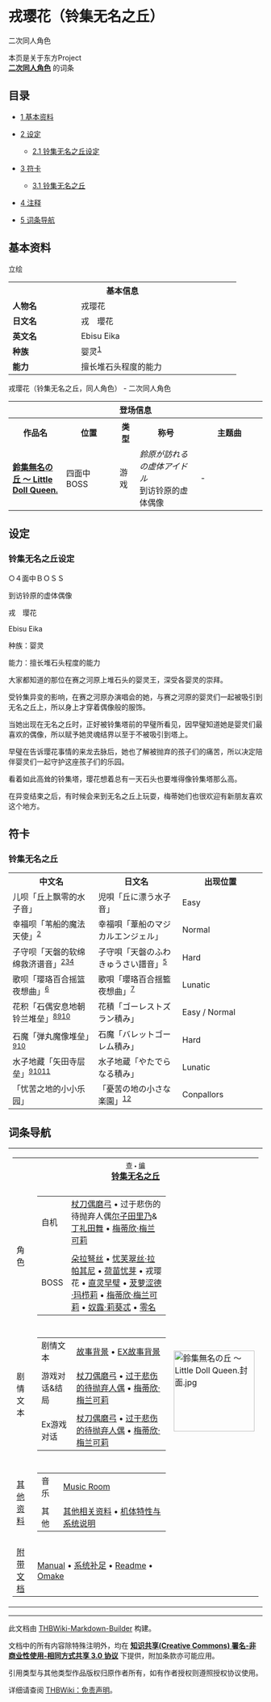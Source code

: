 # 戎璎花（铃集无名之丘）

<!-- source html: G:\repos\THBWiki-Markdown-Builder\THBWikiMarkdown\Temp\main\7\7f\ns0%3A%E6%88%8E%E7%92%8E%E8%8A%B1%EF%BC%88%E9%93%83%E9%9B%86%E6%97%A0%E5%90%8D%E4%B9%8B%E4%B8%98%EF%BC%89.html -->

二次同人角色

本页是关于东方Project  
 **[二次同人角色](./二次角色列表.md)** 的词条
  
  

  


## 目录

- [1 基本资料](#基本资料)
- [2 设定](#设定)

  - [2.1 铃集无名之丘设定](#铃集无名之丘设定)



- [3 符卡](#符卡)

  - [3.1 铃集无名之丘](#铃集无名之丘)



- [4 注释](#注释)
- [5 词条导航](#词条导航)





## 基本资料
[](./文件-戎璎花（铃集）.png.md)  [](./文件-戎璎花（铃集）.png.md)立绘

<table>
<tbody><tr>
<th colspan="2">基本信息</th>
</tr>
<tr>
<td style="width:120px"><b>人物名</b></td><td style="min-width:300px">戎璎花</td>
</tr><tr><td><b>日文名</b></td><td>戎　瓔花</td></tr><tr><td><b>英文名</b></td><td>Ebisu Eika</td></tr><tr><td><b>种族</b></td><td>婴灵<sup id="cite_ref-1" class="reference"><a href="#cite_note-1">1</a></sup></td></tr><tr><td><b>能力</b></td><td>擅长堆石头程度的能力</td></tr></tbody></table>

戎璎花（铃集无名之丘，同人角色） - 二次同人角色

<table>
<tbody><tr>
<th colspan="5">登场信息</th>
</tr><tr><th><b>作品名</b></th><th><b>位置</b></th><th><b>类型</b></th><th><b>称号</b></th><th><b>主题曲</b></th></tr><tr><td rowspan="1" style="width:120px"><b><a href="./鈴集無名の丘_～_Little_Doll_Queen..md" title="鈴集無名の丘 ～ Little Doll Queen.">鈴集無名の丘 ～ Little Doll Queen.</a></b></td><td style="width:130px">四面中BOSS</td><td class="bg-color-danger-30" style="width:30px;">游戏</td><td style="width:180px"><i>鈴原が訪れるの虚体アイドル</i><br>到访铃原的虚体偶像</td><td style="width:200px">-</td></tr></tbody></table>



## 设定

### 铃集无名之丘设定

  
○４面中ＢＯＳＳ  

到访铃原的虚体偶像  

戎　璎花  

Ebisu Eika  

种族：婴灵  

能力：擅长堆石头程度的能力  

  

大家都知道的那位在赛之河原上堆石头的婴灵王，深受各婴灵的崇拜。  

  

受铃集异变的影响，在赛之河原办演唱会的她，与赛之河原的婴灵们一起被吸引到无名之丘上，所以身上才穿着偶像般的服饰。  

  

当她出现在无名之丘时，正好被铃集塔前的早璧所看见，因早璧知道她是婴灵们最喜欢的偶像，所以赋予她灵魂结界以至于不被吸引到塔上。  

  

早璧在告诉璎花事情的来龙去脉后，她也了解被抛弃的孩子们的痛苦，所以决定陪伴婴灵们一起守护这座孩子们的乐园。  

  

看着如此高耸的铃集塔，璎花想着总有一天石头也要堆得像铃集塔那么高。  

  

在异变结束之后，有时候会来到无名之丘上玩耍，梅蒂她们也很欢迎有新朋友喜欢这个地方。
  



## 符卡

### 铃集无名之丘

<table><tbody><tr><th><b>中文名</b></th><th><b>日文名</b></th><th><b>出现位置</b></th></tr><tr><td style="width:200px">儿呗「丘上飘零的水子音」</td><td style="width:200px">児唄「丘に漂う水子音」</td><td style="width:180px">Easy</td></tr>
<tr><td style="width:200px">幸福呗「苇船的魔法天使」<sup id="cite_ref-苇船_2-0" class="reference"><a href="#cite_note-苇船-2">2</a></sup></td><td style="width:200px">幸福唄「葦船のマジカルエンジェル」</td><td style="width:180px">Normal</td></tr>
<tr><td style="width:200px">子守呗「天磐的软绵绵救济谱音」<sup id="cite_ref-苇船_2-1" class="reference"><a href="#cite_note-苇船-2">2</a></sup><sup id="cite_ref-3" class="reference"><a href="#cite_note-3">3</a></sup><sup id="cite_ref-4" class="reference"><a href="#cite_note-4">4</a></sup></td><td style="width:200px">子守唄「天磐のふわきゅうさい譜音」<sup id="cite_ref-5" class="reference"><a href="#cite_note-5">5</a></sup></td><td style="width:180px">Hard</td></tr>
<tr><td style="width:200px">歌呗「璎珞百合摇篮夜想曲」<sup id="cite_ref-6" class="reference"><a href="#cite_note-6">6</a></sup></td><td style="width:200px">歌唄「瓔珞百合揺籃夜想曲」<sup id="cite_ref-7" class="reference"><a href="#cite_note-7">7</a></sup></td><td style="width:180px">Lunatic</td></tr>
<tr><td style="width:200px">花积「石偶安息地朝铃兰堆垒」<sup id="cite_ref-8" class="reference"><a href="#cite_note-8">8</a></sup><sup id="cite_ref-成美_9-0" class="reference"><a href="#cite_note-成美-9">9</a></sup><sup id="cite_ref-花牌_10-0" class="reference"><a href="#cite_note-花牌-10">10</a></sup></td><td style="width:200px">花積「ゴーレストズラン積み」</td><td style="width:180px">Easy / Normal</td></tr>
<tr><td style="width:200px">石魔「弹丸魔像堆垒」<sup id="cite_ref-成美_9-1" class="reference"><a href="#cite_note-成美-9">9</a></sup><sup id="cite_ref-花牌_10-1" class="reference"><a href="#cite_note-花牌-10">10</a></sup></td><td style="width:200px">石魔「バレットゴーレム積み」</td><td style="width:180px">Hard</td></tr>
<tr><td style="width:200px">水子地藏「矢田寺层垒」<sup id="cite_ref-成美_9-2" class="reference"><a href="#cite_note-成美-9">9</a></sup><sup id="cite_ref-花牌_10-2" class="reference"><a href="#cite_note-花牌-10">10</a></sup><sup id="cite_ref-11" class="reference"><a href="#cite_note-11">11</a></sup></td><td style="width:200px">水子地蔵「やたでらなる積み」</td><td style="width:180px">Lunatic</td></tr>
<tr><td style="width:200px">「忧苦之地的小小乐园」</td><td style="width:200px">「憂苦の地の小さな楽園」<sup id="cite_ref-12" class="reference"><a href="#cite_note-12">12</a></sup></td><td style="width:180px">Conpallors</td></tr></tbody></table>



[^cite_note-1]: 婴灵指因堕胎、生病或流产等原因而无法出生的胎儿，或因弑婴或意外，出生后即早夭的婴儿。其灵魂在死后会无法投胎转世，保持如同婴儿的外形，成为婴灵。婴灵信仰的原型，一般认为来自于日本的水子供养观念。在铃集中的婴灵等同于水子之灵。


## 词条导航
  
  

<table><tbody><tr><td><table cellspacing="0" class="nowraplinks mw-collapsible mw-collapsed" style="width:100%;;;"><tbody><tr><th style=";" colspan="3" class="navbox-title"><div class="navbar"><div class="noprint plainlinksneverexpand" style="background-color:transparent; padding:0; font-weight:normal; font-size:80%; white-space:nowrap;"><a href="./鈴集無名の丘_～_Little_Doll_Queen.-导航.md" title="鈴集無名の丘 ～ Little Doll Queen./导航"><span style=";;border:none;" title="查看这个模板">查</span></a>&#160;<span style="font-size:80%;">•</span>&#160;<a href="/index.php?title=%E9%88%B4%E9%9B%86%E7%84%A1%E5%90%8D%E3%81%AE%E4%B8%98_%EF%BD%9E_Little_Doll_Queen./%E5%AF%BC%E8%88%AA&amp;action=edit"><span style=";;border:none;" title="您可以编辑这个模板。请在储存变更之前先预览">编</span></a></div></div><span><a href="./鈴集無名の丘_～_Little_Doll_Queen..md" title="鈴集無名の丘 ～ Little Doll Queen.">铃集无名之丘</a></span></th></tr><tr><td></td></tr><tr><td class="navbox-group" style=";;">角色</td><td style=";;" class="navbox-list navbox-odd"><div></div><table cellspacing="0" class="nowraplinks navbox-subgroup" style="width:100%;;;;"><tbody><tr><td class="navbox-group" style=";;"><div>自机</div></td><td style=";;" class="navbox-list navbox-odd"><div><a href="./杖刀偶磨弓.md" title="杖刀偶磨弓">杖刀偶磨弓</a> &#8226; 过于悲伤的待抛弃人偶<span class="smw-highlighter" data-type="6" data-state="persistent" data-title="信息" title="尔子田里乃&amp;丁礼田舞"><span class="smwtticon info"></span><span class="smwttcontent"><a href="./尔子田里乃.md" title="尔子田里乃">尔子田里乃</a>&amp;<a href="./丁礼田舞.md" title="丁礼田舞">丁礼田舞</a></span></span> &#8226; <a href="./梅蒂欣·梅兰可莉（铃集无名之丘）.md" title="梅蒂欣·梅兰可莉（铃集无名之丘）">梅蒂欣·梅兰可莉</a></div></td></tr><tr><td></td></tr><tr><td class="navbox-group" style=";;"><div>BOSS</div></td><td style=";;" class="navbox-list navbox-even"><div><a href="./朵拉弩丝.md" title="朵拉弩丝">朵拉弩丝</a> &#8226; <a href="./忧芙翠丝·拉帕其尼.md" title="忧芙翠丝·拉帕其尼">忧芙翠丝·拉帕其尼</a> &#8226; <a href="./荷苗忧芽.md" title="荷苗忧芽">荷苗忧芽</a> &#8226; <a class="mw-selflink selflink">戎璎花</a> &#8226; <a href="./直灵早璧.md" title="直灵早璧">直灵早璧</a> &#8226; <a href="./茇萝涩德·玛栉莉.md" title="茇萝涩德·玛栉莉">茇萝涩德·玛栉莉</a> &#8226; <a href="./梅蒂欣·梅兰可莉（铃集无名之丘）.md" title="梅蒂欣·梅兰可莉（铃集无名之丘）">梅蒂欣·梅兰可莉</a> &#8226; <a href="./奴露·莉葵忒.md" title="奴露·莉葵忒">奴露·莉葵忒</a> &#8226; <a href="./零名.md" title="零名">零名</a></div></td></tr></tbody></table><div></div></td><td class="navbox-image" style="" rowspan="7"><a href="./文件-鈴集無名の丘_～_Little_Doll_Queen.封面.jpg.md" class="image"><img alt="鈴集無名の丘 ～ Little Doll Queen.封面.jpg" src="https://upload.thwiki.cc/thumb/0/0e/%E9%88%B4%E9%9B%86%E7%84%A1%E5%90%8D%E3%81%AE%E4%B8%98_%EF%BD%9E_Little_Doll_Queen.%E5%B0%81%E9%9D%A2.jpg/160px-%E9%88%B4%E9%9B%86%E7%84%A1%E5%90%8D%E3%81%AE%E4%B8%98_%EF%BD%9E_Little_Doll_Queen.%E5%B0%81%E9%9D%A2.jpg" decoding="async" loading="lazy" width="160" height="160" srcset="https://upload.thwiki.cc/thumb/0/0e/%E9%88%B4%E9%9B%86%E7%84%A1%E5%90%8D%E3%81%AE%E4%B8%98_%EF%BD%9E_Little_Doll_Queen.%E5%B0%81%E9%9D%A2.jpg/240px-%E9%88%B4%E9%9B%86%E7%84%A1%E5%90%8D%E3%81%AE%E4%B8%98_%EF%BD%9E_Little_Doll_Queen.%E5%B0%81%E9%9D%A2.jpg 1.5x, https://upload.thwiki.cc/thumb/0/0e/%E9%88%B4%E9%9B%86%E7%84%A1%E5%90%8D%E3%81%AE%E4%B8%98_%EF%BD%9E_Little_Doll_Queen.%E5%B0%81%E9%9D%A2.jpg/320px-%E9%88%B4%E9%9B%86%E7%84%A1%E5%90%8D%E3%81%AE%E4%B8%98_%EF%BD%9E_Little_Doll_Queen.%E5%B0%81%E9%9D%A2.jpg 2x" data-file-width="1500" data-file-height="1500"></a></td></tr><tr><td></td></tr><tr><td class="navbox-group" style=";;">剧情文本</td><td style=";;" class="navbox-list navbox-even"><div></div><table cellspacing="0" class="nowraplinks navbox-subgroup" style="width:100%;;;;"><tbody><tr><td class="navbox-group" style=";;"><div>剧情文本</div></td><td style=";;" class="navbox-list navbox-odd"><div><a href="./鈴集無名の丘_～_Little_Doll_Queen.-故事背景.md" title="鈴集無名の丘 ～ Little Doll Queen./故事背景">故事背景</a> &#8226; <a href="./鈴集無名の丘_～_Little_Doll_Queen.-ExStory.md" title="鈴集無名の丘 ～ Little Doll Queen./ExStory">EX故事背景</a></div></td></tr><tr><td></td></tr><tr><td class="navbox-group" style=";;"><div>游戏对话&amp;结局</div></td><td style=";;" class="navbox-list navbox-even"><div><a href="./鈴集無名の丘_～_Little_Doll_Queen.-杖刀偶磨弓.md" title="鈴集無名の丘 ～ Little Doll Queen./杖刀偶磨弓">杖刀偶磨弓</a> &#8226; <a href="./鈴集無名の丘_～_Little_Doll_Queen.-过于悲伤的待抛弃人偶.md" title="鈴集無名の丘 ～ Little Doll Queen./过于悲伤的待抛弃人偶">过于悲伤的待抛弃人偶</a> &#8226; <a href="./鈴集無名の丘_～_Little_Doll_Queen.-梅蒂欣·梅兰可莉.md" title="鈴集無名の丘 ～ Little Doll Queen./梅蒂欣·梅兰可莉">梅蒂欣·梅兰可莉</a></div></td></tr><tr><td></td></tr><tr><td class="navbox-group" style=";;"><div>Ex游戏对话</div></td><td style=";;" class="navbox-list navbox-odd"><div><a href="./鈴集無名の丘_～_Little_Doll_Queen.-杖刀偶磨弓_ExStory.md" title="鈴集無名の丘 ～ Little Doll Queen./杖刀偶磨弓 ExStory">杖刀偶磨弓</a> &#8226; <a href="./鈴集無名の丘_～_Little_Doll_Queen.-过于悲伤的待抛弃人偶_ExStory.md" title="鈴集無名の丘 ～ Little Doll Queen./过于悲伤的待抛弃人偶 ExStory">过于悲伤的待抛弃人偶</a> &#8226; <a href="./鈴集無名の丘_～_Little_Doll_Queen.-梅蒂欣·梅兰可莉_ExStory.md" title="鈴集無名の丘 ～ Little Doll Queen./梅蒂欣·梅兰可莉 ExStory">梅蒂欣·梅兰可莉</a></div></td></tr></tbody></table><div></div></td></tr><tr><td></td></tr><tr><td class="navbox-group" style=";;"><a href="/%E9%88%B4%E9%9B%86%E7%84%A1%E5%90%8D%E3%81%AE%E4%B8%98_%EF%BD%9E_Little_Doll_Queen.#其他资料" title="鈴集無名の丘 ～ Little Doll Queen.">其他资料</a></td><td style=";;" class="navbox-list navbox-odd"><div></div><table cellspacing="0" class="nowraplinks navbox-subgroup" style="width:100%;;;;"><tbody><tr><td class="navbox-group" style=";;"><div>音乐</div></td><td style=";;" class="navbox-list navbox-odd"><div><a href="/index.php?title=%E9%88%B4%E9%9B%86%E7%84%A1%E5%90%8D%E3%81%AE%E4%B8%98_%EF%BD%9E_Little_Doll_Queen./Music&amp;action=edit&amp;redlink=1" class="new" title="鈴集無名の丘 ～ Little Doll Queen./Music（页面不存在）">Music Room</a></div></td></tr><tr><td></td></tr><tr><td class="navbox-group" style=";;"><div>其他</div></td><td style=";;" class="navbox-list navbox-even"><div><a href="/index.php?title=%E9%88%B4%E9%9B%86%E7%84%A1%E5%90%8D%E3%81%AE%E4%B8%98_%EF%BD%9E_Little_Doll_Queen./%E5%85%B6%E4%BB%96&amp;action=edit&amp;redlink=1" class="new" title="鈴集無名の丘 ～ Little Doll Queen./其他（页面不存在）">其他相关资料</a> &#8226; <a href="./鈴集無名の丘_～_Little_Doll_Queen.-系统.md" title="鈴集無名の丘 ～ Little Doll Queen./系统">机体特性与系统说明</a></div></td></tr></tbody></table><div></div></td></tr><tr><td></td></tr><tr><td class="navbox-group" style=";;"><a href="/%E9%88%B4%E9%9B%86%E7%84%A1%E5%90%8D%E3%81%AE%E4%B8%98_%EF%BD%9E_Little_Doll_Queen.#附带文档" title="鈴集無名の丘 ～ Little Doll Queen.">附带文档</a></td><td style=";;" class="navbox-list navbox-even"><div><a href="/index.php?title=%E9%88%B4%E9%9B%86%E7%84%A1%E5%90%8D%E3%81%AE%E4%B8%98_%EF%BD%9E_Little_Doll_Queen./%E6%B8%B8%E6%88%8F%E5%86%85Manual&amp;action=edit&amp;redlink=1" class="new" title="鈴集無名の丘 ～ Little Doll Queen./游戏内Manual（页面不存在）">Manual</a> &#8226; <a href="/index.php?title=%E9%88%B4%E9%9B%86%E7%84%A1%E5%90%8D%E3%81%AE%E4%B8%98_%EF%BD%9E_Little_Doll_Queen./%E7%B3%BB%E7%BB%9F%E8%A1%A5%E8%B6%B3&amp;action=edit&amp;redlink=1" class="new" title="鈴集無名の丘 ～ Little Doll Queen./系统补足（页面不存在）">系统补足</a> &#8226; <a href="./鈴集無名の丘_～_Little_Doll_Queen.-Readme.md" title="鈴集無名の丘 ～ Little Doll Queen./Readme">Readme</a> &#8226; <a href="./鈴集無名の丘_～_Little_Doll_Queen.-Omake.md" title="鈴集無名の丘 ～ Little Doll Queen./Omake">Omake</a></div></td></tr></tbody></table></td></tr></tbody></table>


  
  

  





---

此文档由 [THBWiki-Markdown-Builder](https://github.com/Delsin-Yu/THBWiki-Markdown-Builder) 构建。

文档中的所有内容除特殊注明外，均在 [**知识共享(Creative Commons) 署名-非商业性使用-相同方式共享 3.0 协议**](https://creativecommons.org/licenses/by-sa/3.0/deed.zh-hans) 下提供，附加条款亦可能应用。

引用类型与其他类型作品版权归原作者所有，如有作者授权则遵照授权协议使用。

详细请查阅 [THBWiki：免责声明](https://thbwiki.cc/THBWiki:%E5%85%8D%E8%B4%A3%E5%A3%B0%E6%98%8E)。

